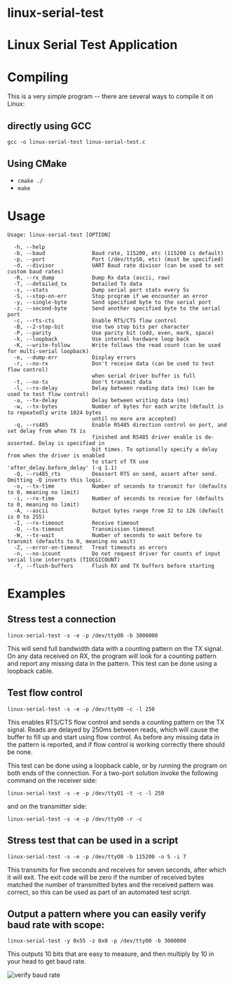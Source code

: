 # linux-serial-test

# Linux Serial Test Application

# Compiling

This is a very simple program -- there are several ways to compile it on Linux:

## directly using GCC

`gcc -o linux-serial-test linux-serial-test.c`

## Using CMake

- `cmake ./`
- `make`

# Usage

```
Usage: linux-serial-test [OPTION]

  -h, --help
  -b, --baud               Baud rate, 115200, etc (115200 is default)
  -p, --port               Port (/dev/ttyS0, etc) (must be specified)
  -d, --divisor            UART Baud rate divisor (can be used to set custom baud rates)
  -R, --rx_dump            Dump Rx data (ascii, raw)
  -T, --detailed_tx        Detailed Tx data
  -s, --stats              Dump serial port stats every 5s
  -S, --stop-on-err        Stop program if we encounter an error
  -y, --single-byte        Send specified byte to the serial port
  -z, --second-byte        Send another specified byte to the serial port
  -c, --rts-cts            Enable RTS/CTS flow control
  -B, --2-stop-bit         Use two stop bits per character
  -P, --parity             Use parity bit (odd, even, mark, space)
  -k, --loopback           Use internal hardware loop back
  -K, --write-follow       Write follows the read count (can be used for multi-serial loopback)
  -e, --dump-err           Display errors
  -r, --no-rx              Don't receive data (can be used to test flow control)
                           when serial driver buffer is full
  -t, --no-tx              Don't transmit data
  -l, --rx-delay           Delay between reading data (ms) (can be used to test flow control)
  -a, --tx-delay           Delay between writing data (ms)
  -w, --tx-bytes           Number of bytes for each write (default is to repeatedly write 1024 bytes
                           until no more are accepted)
  -q, --rs485              Enable RS485 direction control on port, and set delay from when TX is
                           finished and RS485 driver enable is de-asserted. Delay is specified in
                           bit times. To optionally specify a delay from when the driver is enabled
                           to start of TX use 'after_delay.before_delay' (-q 1.1)
  -Q, --rs485_rts          Deassert RTS on send, assert after send. Omitting -Q inverts this logic.
  -o, --tx-time            Number of seconds to transmit for (defaults to 0, meaning no limit)
  -i, --rx-time            Number of seconds to receive for (defaults to 0, meaning no limit)
  -A, --ascii              Output bytes range from 32 to 126 (default is 0 to 255)
  -I, --rx-timeout         Receive timeout
  -O, --tx-timeout         Transmission timeout
  -W, --tx-wait            Number of seconds to wait before to transmit (defaults to 0, meaning no wait)
  -Z, --error-on-timeout   Treat timeouts as errors
  -n, --no-icount          Do not request driver for counts of input serial line interrupts (TIOCGICOUNT)
  -f, --flush-buffers      Flush RX and TX buffers before starting
```


# Examples

## Stress test a connection

    linux-serial-test -s -e -p /dev/ttyO0 -b 3000000

This will send full bandwidth data with a counting pattern on the TX signal.
On any data received on RX, the program will look for a counting pattern and
report any missing data in the pattern. This test can be done using a loopback
cable.

## Test flow control

    linux-serial-test -s -e -p /dev/ttyO0 -c -l 250

This enables RTS/CTS flow control and sends a counting pattern on the TX signal.
Reads are delayed by 250ms between reads, which will cause the buffer to fill up
and start using flow control. As before any missing data in the pattern is
reported, and if flow control is working correctly there should be none.

This test can be done using a loopback cable, or by running the program on both
ends of the connection. For a two-port solution invoke the following command on
the receiver side:

    linux-serial-test -s -e -p /dev/ttyO1 -t -c -l 250

and on the transmitter side:

    linux-serial-test -s -e -p /dev/ttyO0 -r -c

## Stress test that can be used in a script

    linux-serial-test -s -e -p /dev/ttyO0 -b 115200 -o 5 -i 7

This transmits for five seconds and receives for seven seconds, after which it
will exit. The exit code will be zero if the number of received bytes matched
the number of transmitted bytes and the received pattern was correct, so this
can be used as part of an automated test script.

## Output a pattern where you can easily verify baud rate with scope:

    linux-serial-test -y 0x55 -z 0x0 -p /dev/ttyO0 -b 3000000

This outputs 10 bits that are easy to measure, and then multiply by 10
in your head to get baud rate.

![verify baud rate](https://github.com/cbrake/linux-serial-test/blob/master/measure-baud-rate-example.png)
